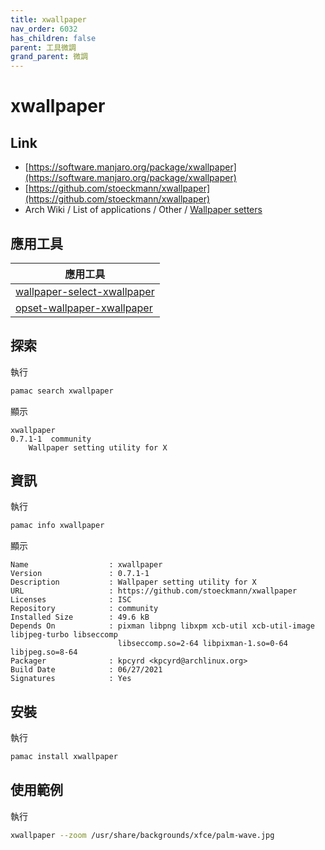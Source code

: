```yaml
---
title: xwallpaper
nav_order: 6032
has_children: false
parent: 工具微調
grand_parent: 微調
---
```



# xwallpaper

## Link

* [https://software.manjaro.org/package/xwallpaper](https://software.manjaro.org/package/xwallpaper)
* [https://github.com/stoeckmann/xwallpaper](https://github.com/stoeckmann/xwallpaper)
* Arch Wiki / List of applications / Other / [Wallpaper setters](https://wiki.archlinux.org/title/List_of_applications/Other#Wallpaper_setters)


## 應用工具

| 應用工具 |
| --- |
| [wallpaper-select-xwallpaper](https://samwhelp.github.io/note-about-fzf/read/project/wallpaper-select/wallpaper-select-xwallpaper.html) |
| [opset-wallpaper-xwallpaper](https://samwhelp.github.io/note-about-wallpaper/read/project/opset-wallpaper/opset-wallpaper-xwallpaper.html) |


## 探索

執行

``` sh
pamac search xwallpaper
```

顯示

```
xwallpaper                                                                          0.7.1-1  community
    Wallpaper setting utility for X
```

## 資訊

執行

``` sh
pamac info xwallpaper
```

顯示

```
Name                  : xwallpaper
Version               : 0.7.1-1
Description           : Wallpaper setting utility for X
URL                   : https://github.com/stoeckmann/xwallpaper
Licenses              : ISC
Repository            : community
Installed Size        : 49.6 kB
Depends On            : pixman libpng libxpm xcb-util xcb-util-image libjpeg-turbo libseccomp
                        libseccomp.so=2-64 libpixman-1.so=0-64 libjpeg.so=8-64
Packager              : kpcyrd <kpcyrd@archlinux.org>
Build Date            : 06/27/2021
Signatures            : Yes
```

## 安裝

執行

``` sh
pamac install xwallpaper
```

## 使用範例

執行

``` sh
xwallpaper --zoom /usr/share/backgrounds/xfce/palm-wave.jpg
```
